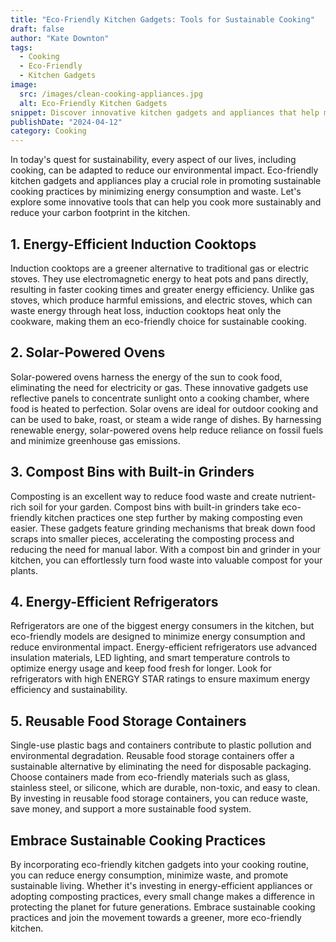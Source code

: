 ```yaml
---
title: "Eco-Friendly Kitchen Gadgets: Tools for Sustainable Cooking"
draft: false
author: "Kate Downton"
tags:
  - Cooking
  - Eco-Friendly
  - Kitchen Gadgets
image:
  src: /images/clean-cooking-appliances.jpg
  alt: Eco-Friendly Kitchen Gadgets
snippet: Discover innovative kitchen gadgets and appliances that help minimize energy consumption and promote sustainable cooking practices.
publishDate: "2024-04-12"
category: Cooking
---
```


In today's quest for sustainability, every aspect of our lives, including cooking, can be adapted to reduce our environmental impact. Eco-friendly kitchen gadgets and appliances play a crucial role in promoting sustainable cooking practices by minimizing energy consumption and waste. Let's explore some innovative tools that can help you cook more sustainably and reduce your carbon footprint in the kitchen.

## 1. Energy-Efficient Induction Cooktops

Induction cooktops are a greener alternative to traditional gas or electric stoves. They use electromagnetic energy to heat pots and pans directly, resulting in faster cooking times and greater energy efficiency. Unlike gas stoves, which produce harmful emissions, and electric stoves, which can waste energy through heat loss, induction cooktops heat only the cookware, making them an eco-friendly choice for sustainable cooking.

## 2. Solar-Powered Ovens

Solar-powered ovens harness the energy of the sun to cook food, eliminating the need for electricity or gas. These innovative gadgets use reflective panels to concentrate sunlight onto a cooking chamber, where food is heated to perfection. Solar ovens are ideal for outdoor cooking and can be used to bake, roast, or steam a wide range of dishes. By harnessing renewable energy, solar-powered ovens help reduce reliance on fossil fuels and minimize greenhouse gas emissions.

## 3. Compost Bins with Built-in Grinders

Composting is an excellent way to reduce food waste and create nutrient-rich soil for your garden. Compost bins with built-in grinders take eco-friendly kitchen practices one step further by making composting even easier. These gadgets feature grinding mechanisms that break down food scraps into smaller pieces, accelerating the composting process and reducing the need for manual labor. With a compost bin and grinder in your kitchen, you can effortlessly turn food waste into valuable compost for your plants.

## 4. Energy-Efficient Refrigerators

Refrigerators are one of the biggest energy consumers in the kitchen, but eco-friendly models are designed to minimize energy consumption and reduce environmental impact. Energy-efficient refrigerators use advanced insulation materials, LED lighting, and smart temperature controls to optimize energy usage and keep food fresh for longer. Look for refrigerators with high ENERGY STAR ratings to ensure maximum energy efficiency and sustainability.

## 5. Reusable Food Storage Containers

Single-use plastic bags and containers contribute to plastic pollution and environmental degradation. Reusable food storage containers offer a sustainable alternative by eliminating the need for disposable packaging. Choose containers made from eco-friendly materials such as glass, stainless steel, or silicone, which are durable, non-toxic, and easy to clean. By investing in reusable food storage containers, you can reduce waste, save money, and support a more sustainable food system.

## Embrace Sustainable Cooking Practices

By incorporating eco-friendly kitchen gadgets into your cooking routine, you can reduce energy consumption, minimize waste, and promote sustainable living. Whether it's investing in energy-efficient appliances or adopting composting practices, every small change makes a difference in protecting the planet for future generations. Embrace sustainable cooking practices and join the movement towards a greener, more eco-friendly kitchen.

